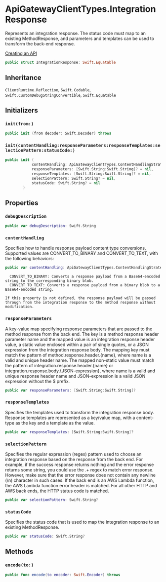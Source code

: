 # ApiGatewayClientTypes.IntegrationResponse

Represents an integration response. The status code must map to an existing MethodResponse, and parameters and templates can be used to transform the back-end response.

<div class="seeAlso">
<a href="https:​//docs.aws.amazon.com/apigateway/latest/developerguide/how-to-create-api.html">Creating an API
</div>

``` swift
public struct IntegrationResponse: Swift.Equatable 
```

## Inheritance

`ClientRuntime.Reflection`, `Swift.Codable`, `Swift.CustomDebugStringConvertible`, `Swift.Equatable`

## Initializers

### `init(from:)`

``` swift
public init (from decoder: Swift.Decoder) throws 
```

### `init(contentHandling:responseParameters:responseTemplates:selectionPattern:statusCode:)`

``` swift
public init (
            contentHandling: ApiGatewayClientTypes.ContentHandlingStrategy? = nil,
            responseParameters: [Swift.String:Swift.String]? = nil,
            responseTemplates: [Swift.String:Swift.String]? = nil,
            selectionPattern: Swift.String? = nil,
            statusCode: Swift.String? = nil
        )
```

## Properties

### `debugDescription`

``` swift
public var debugDescription: Swift.String 
```

### `contentHandling`

Specifies how to handle response payload content type conversions. Supported values are CONVERT\_TO\_BINARY and CONVERT\_TO\_TEXT, with the following behaviors:​

``` swift
public var contentHandling: ApiGatewayClientTypes.ContentHandlingStrategy?
```

``` 
  CONVERT_TO_BINARY: Converts a response payload from a Base64-encoded string to the corresponding binary blob.
  CONVERT_TO_TEXT: Converts a response payload from a binary blob to a Base64-encoded string.

If this property is not defined, the response payload will be passed through from the integration response to the method response without modification.
```

### `responseParameters`

A key-value map specifying response parameters that are passed to the method response from the back end.
The key is a method response header parameter name and the mapped value is an integration response header value, a static value enclosed within a pair of single quotes, or a JSON expression from the integration response body. The mapping key must match the pattern of method.response.header.{name}, where name is a valid and unique header name. The mapped non-static value must match the pattern of integration.response.header.{name} or integration.response.body.{JSON-expression}, where name is a valid and unique response header name and JSON-expression is a valid JSON expression without the $ prefix.

``` swift
public var responseParameters: [Swift.String:Swift.String]?
```

### `responseTemplates`

Specifies the templates used to transform the integration response body. Response templates are represented as a key/value map, with a content-type as the key and a template as the value.

``` swift
public var responseTemplates: [Swift.String:Swift.String]?
```

### `selectionPattern`

Specifies the regular expression (regex) pattern used to choose an integration response based on the response from the back end. For example, if the success response returns nothing and the error response returns some string, you could use the .+ regex to match error response. However, make sure that the error response does not contain any newline (\\n) character in such cases. If the back end is an AWS Lambda function, the AWS Lambda function error header is matched. For all other HTTP and AWS back ends, the HTTP status code is matched.

``` swift
public var selectionPattern: Swift.String?
```

### `statusCode`

Specifies the status code that is used to map the integration response to an existing MethodResponse.

``` swift
public var statusCode: Swift.String?
```

## Methods

### `encode(to:)`

``` swift
public func encode(to encoder: Swift.Encoder) throws 
```
